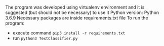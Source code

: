 The program was developed using virtualenv environment and it is suggested (but should not be necessary) to use it
Python version: Python 3.6.9
Necessary packages are inside requirements.txt file
To run the program: 
* execute command ```pip3 install -r requirements.txt```
* run ```python3 TextClassifier.py```